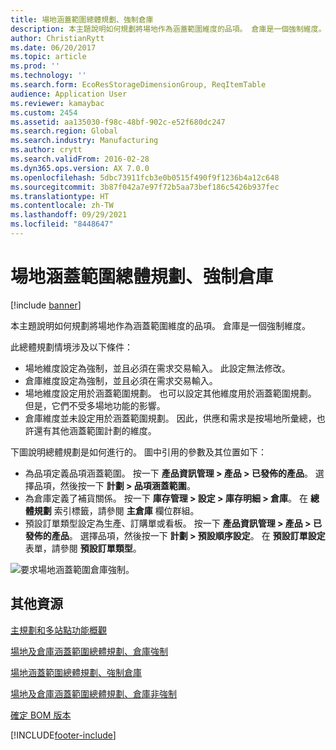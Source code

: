 ```yaml
---
title: 場地涵蓋範圍總體規劃、強制倉庫
description: 本主題說明如何規劃將場地作為涵蓋範圍維度的品項。 倉庫是一個強制維度。
author: ChristianRytt
ms.date: 06/20/2017
ms.topic: article
ms.prod: ''
ms.technology: ''
ms.search.form: EcoResStorageDimensionGroup, ReqItemTable
audience: Application User
ms.reviewer: kamaybac
ms.custom: 2454
ms.assetid: aa135030-f98c-48bf-902c-e52f680dc247
ms.search.region: Global
ms.search.industry: Manufacturing
ms.author: crytt
ms.search.validFrom: 2016-02-28
ms.dyn365.ops.version: AX 7.0.0
ms.openlocfilehash: 5dbc73911fcb3e0b0515f490f9f1236b4a12c648
ms.sourcegitcommit: 3b87f042a7e97f72b5aa73bef186c5426b937fec
ms.translationtype: HT
ms.contentlocale: zh-TW
ms.lasthandoff: 09/29/2021
ms.locfileid: "8448647"
---
```

# <a name="master-planning-for-site-coverage-mandatory-warehouse"></a>場地涵蓋範圍總體規劃、強制倉庫

[!include [banner](../includes/banner.md)]

本主題說明如何規劃將場地作為涵蓋範圍維度的品項。 倉庫是一個強制維度。

此總體規劃情境涉及以下條件：

-   場地維度設定為強制，並且必須在需求交易輸入。 此設定無法修改。
-   倉庫維度設定為強制，並且必須在需求交易輸入。
-   場地維度設定用於涵蓋範圍規劃。 也可以設定其他維度用於涵蓋範圍規劃。 但是，它們不受多場地功能的影響。
-   倉庫維度並未設定用於涵蓋範圍規劃。 因此，供應和需求是按場地所彙總，也許還有其他涵蓋範圍計劃的維度。

下圖說明總體規劃是如何進行的。 圖中引用的參數及其位置如下：
-   為品項定義品項涵蓋範圍。 按一下 **產品資訊管理 &gt; 產品 &gt; 已發佈的產品**。 選擇品項，然後按一下 **計劃 &gt; 品項涵蓋範圍**。
-   為倉庫定義了補貨關係。 按一下 **庫存管理 &gt; 設定 &gt; 庫存明細 &gt; 倉庫**。 在 **總體規劃** 索引標籤，請參閱 **主倉庫** 欄位群組。
-   預設訂單類型設定為生產、訂購單或看板。 按一下 **產品資訊管理 &gt; 產品 &gt; 已發佈的產品**。 選擇品項，然後按一下 **計劃 &gt; 預設順序設定**。 在 **預設訂單設定** 表單，請參閱 **預設訂單類型**。

![要求場地涵蓋範圍倉庫強制。](./media/multisitedemandexplosionscenarioforsitecoveragewarehousemandatory.jpg)



## <a name="additional-resources"></a>其他資源

[主規劃和多站點功能概觀](master-plan-multisite-functionality.md)

[場地及倉庫涵蓋範圍總體規劃、倉庫強制](master-plan-site-warehouse-coverage-warehouse-mandatory.md)

[場地涵蓋範圍總體規劃、強制倉庫](master-plan-site-coverage-warehouse-mandatory.md)

[場地及倉庫涵蓋範圍總體規劃、倉庫非強制](master-plan-site-warehouse-coverage-warehouse-not-mandatory.md)

[確定 BOM 版本](master-plan-bom-version-determined.md)





[!INCLUDE[footer-include](../../includes/footer-banner.md)]